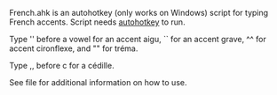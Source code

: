 French.ahk is an autohotkey (only works on Windows) script for typing French accents. Script needs [autohotkey](https://www.autohotkey.com/) to run. 

Type '' before a vowel for an accent aigu, `` for an accent grave, ^^ for accent cironflexe, and "" for tréma. 

Type ,, before c for a cédille. 

See file for additional information on how to use.
